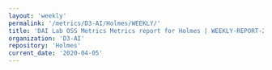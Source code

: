 ```yaml
---
layout: 'weekly'
permalink: '/metrics/D3-AI/Holmes/WEEKLY/'
title: 'DAI Lab OSS Metrics Metrics report for Holmes | WEEKLY-REPORT-2020-04-05'
organization: 'D3-AI'
repository: 'Holmes'
current_date: '2020-04-05'
---
```

